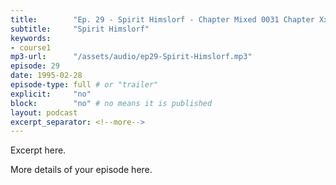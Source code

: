 ```yaml
---
title:        "Ep. 29 - Spirit Himslorf - Chapter Mixed 0031 Chapter Xxv The Holy Spirit In The Future Formation Of"
subtitle:     "Spirit Himslorf"
keywords:
- course1
mp3-url:      "/assets/audio/ep29-Spirit-Himslorf.mp3"
episode: 29
date: 1995-02-28
episode-type: full # or "trailer"
explicit:     "no"
block:        "no" # no means it is published
layout: podcast
excerpt_separator: <!--more-->
---
```

Excerpt here.
<!--more-->

More details of your episode here.
